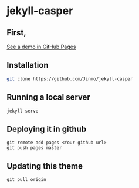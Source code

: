 # jekyll-casper

## First,

[See a demo in GitHub Pages](https://jinmo.github.io/jekyll-casper)

## Installation

```sh
git clone https://github.com/Jinmo/jekyll-casper
```

## Running a local server

```sh
jekyll serve
```

## Deploying it in github

```
git remote add pages <Your github url>
git push pages master
```

## Updating this theme

```
git pull origin
```

